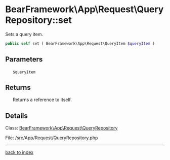# BearFramework\App\Request\QueryRepository::set

Sets a query item.

```php
public self set ( BearFramework\App\Request\QueryItem $queryItem )
```

## Parameters

&nbsp;&nbsp;&nbsp;&nbsp;&nbsp;&nbsp;`$queryItem`

## Returns

&nbsp;&nbsp;&nbsp;&nbsp;&nbsp;&nbsp;Returns a reference to itself.

## Details

Class: [BearFramework\App\Request\QueryRepository](bearframework.app.request.queryrepository.class.md)

File: /src/App/Request/QueryRepository.php

---

[back to index](index.md)


